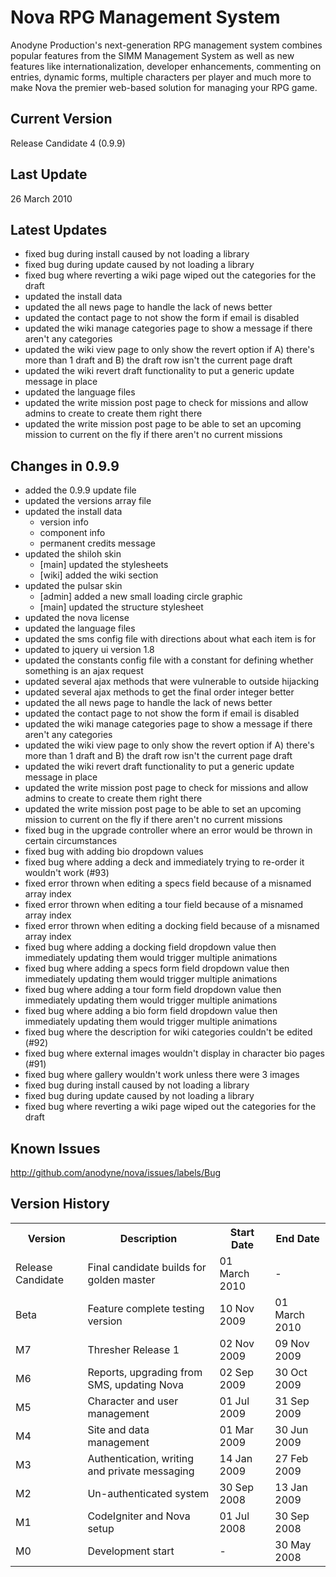 Nova RPG Management System
==========================
Anodyne Production's next-generation RPG management system combines popular features from the SIMM Management System as well as new features like internationalization, developer enhancements, commenting on entries, dynamic forms, multiple characters per player and much more to make Nova the premier web-based solution for managing your RPG game.

Current Version
---------------
Release Candidate 4 (0.9.9)

Last Update
-----------
26 March 2010

Latest Updates
--------------
* fixed bug during install caused by not loading a library
* fixed bug during update caused by not loading a library
* fixed bug where reverting a wiki page wiped out the categories for the draft
* updated the install data
* updated the all news page to handle the lack of news better
* updated the contact page to not show the form if email is disabled
* updated the wiki manage categories page to show a message if there aren't any categories
* updated the wiki view page to only show the revert option if A) there's more than 1 draft and B) the draft row isn't the current page draft
* updated the wiki revert draft functionality to put a generic update message in place
* updated the language files
* updated the write mission post page to check for missions and allow admins to create to create them right there
* updated the write mission post page to be able to set an upcoming mission to current on the fly if there aren't no current missions

Changes in 0.9.9
----------------
* added the 0.9.9 update file
* updated the versions array file
* updated the install data
    * version info
    * component info
    * permanent credits message
* updated the shiloh skin
    * [main] updated the stylesheets
    * [wiki] added the wiki section
* updated the pulsar skin
    * [admin] added a new small loading circle graphic
    * [main] updated the structure stylesheet
* updated the nova license
* updated the language files
* updated the sms config file with directions about what each item is for
* updated to jquery ui version 1.8
* updated the constants config file with a constant for defining whether something is an ajax request
* updated several ajax methods that were vulnerable to outside hijacking
* updated several ajax methods to get the final order integer better
* updated the all news page to handle the lack of news better
* updated the contact page to not show the form if email is disabled
* updated the wiki manage categories page to show a message if there aren't any categories
* updated the wiki view page to only show the revert option if A) there's more than 1 draft and B) the draft row isn't the current page draft
* updated the wiki revert draft functionality to put a generic update message in place
* updated the write mission post page to check for missions and allow admins to create to create them right there
* updated the write mission post page to be able to set an upcoming mission to current on the fly if there aren't no current missions
* fixed bug in the upgrade controller where an error would be thrown in certain circumstances
* fixed bug with adding bio dropdown values
* fixed bug where adding a deck and immediately trying to re-order it wouldn't work (#93)
* fixed error thrown when editing a specs field because of a misnamed array index
* fixed error thrown when editing a tour field because of a misnamed array index
* fixed error thrown when editing a docking field because of a misnamed array index
* fixed bug where adding a docking field dropdown value then immediately updating them would trigger multiple animations
* fixed bug where adding a specs form field dropdown value then immediately updating them would trigger multiple animations
* fixed bug where adding a tour form field dropdown value then immediately updating them would trigger multiple animations
* fixed bug where adding a bio form field dropdown value then immediately updating them would trigger multiple animations
* fixed bug where the description for wiki categories couldn't be edited (#92)
* fixed bug where external images wouldn't display in character bio pages (#91)
* fixed bug where gallery wouldn't work unless there were 3 images
* fixed bug during install caused by not loading a library
* fixed bug during update caused by not loading a library
* fixed bug where reverting a wiki page wiped out the categories for the draft

Known Issues
------------
http://github.com/anodyne/nova/issues/labels/Bug

Version History
---------------
<table>
	<tr>
		<th>Version</th><th>Description</th><th>Start Date</th><th>End Date</th>
	</tr>
	<tr>
		<td>Release Candidate</td><td>Final candidate builds for golden master</td><td>01 March 2010</td><td>-</td>
	</tr>
	<tr>
		<td>Beta</td><td>Feature complete testing version</td><td>10 Nov 2009</td><td>01 March 2010</td>
	</tr>
	<tr>
		<td>M7</td><td>Thresher Release 1</td><td>02 Nov 2009</td><td>09 Nov 2009</td>
	</tr>
	<tr>
		<td>M6</td><td>Reports, upgrading from SMS, updating Nova</td><td>02 Sep 2009</td><td>30 Oct 2009</td>
	</tr>
	<tr>
		<td>M5</td><td>Character and user management</td><td>01 Jul 2009</td><td>31 Sep 2009</td>
	</tr>
	<tr>
		<td>M4</td><td>Site and data management</td><td>01 Mar 2009</td><td>30 Jun 2009</td>
	</tr>
	<tr>
		<td>M3</td><td>Authentication, writing and private messaging</td><td>14 Jan 2009</td><td>27 Feb 2009</td>
	</tr>
	<tr>
		<td>M2</td><td>Un-authenticated system</td><td>30 Sep 2008</td><td>13 Jan 2009</td>
	</tr>
	<tr>
		<td>M1</td><td>CodeIgniter and Nova setup</td><td>01 Jul 2008</td><td>30 Sep 2008</td>
	</tr>
	<tr>
		<td>M0</td><td>Development start</td><td>-</td><td>30 May 2008</td>
	</tr>
</table>